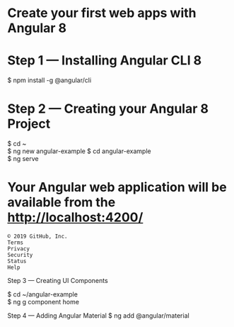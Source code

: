 
# Create your first web apps with Angular 8


# Step 1 — Installing Angular CLI 8
  $ npm install -g @angular/cli
  
# Step 2 — Creating your Angular 8 Project
  $ cd ~  
  $ ng new angular-example
  $ cd angular-example  
  $ ng serve
  
# Your Angular web application will be available from the  [http://localhost:4200/](http://localhost:4200/)

    © 2019 GitHub, Inc.
    Terms
    Privacy
    Security
    Status
    Help

Step 3 — Creating UI Components

  $ cd ~/angular-example  
  $ ng g component home
  
 Step 4 — Adding Angular Material
   $ ng add @angular/material
